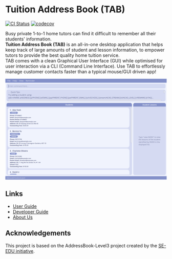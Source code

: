 # Tuition Address Book (TAB)

[![CI Status](https://github.com/AY2122S1-CS2103T-F13-3/tp/workflows/Java%20CI/badge.svg)](https://github.com/AY2122S1-CS2103T-F13-3/tp/actions)
[![codecov](https://codecov.io/gh/AY2122S1-CS2103T-F13-3/tp/branch/master/graph/badge.svg?token=ZHYAC5NIS7)](https://codecov.io/gh/AY2122S1-CS2103T-F13-3/tp)

Busy private 1-to-1 home tutors can find it difficult to remember all their students' information.<br>
**Tuition Address Book (TAB)** is an all-in-one desktop application that helps keep track of large amounts of student and lesson information, to empower tutors to provide the best quality home tuition service.<br>
TAB comes with a clean Graphical User Interface (GUI) while optimised for user interaction via a CLI (Command Line Interface). Use TAB to effortlessly manage customer contacts faster than a typical mouse/GUI driven app!

![Ui](docs/images/start.png)

## Links

- [User Guide](https://ay2122s1-cs2103t-f13-3.github.io/tp/UserGuide.html)
- [Developer Guide](https://ay2122s1-cs2103t-f13-3.github.io/tp/DeveloperGuide.html)
- [About Us](https://ay2122s1-cs2103t-f13-3.github.io/tp/AboutUs.html)

## Acknowledgements

This project is based on the AddressBook-Level3 project created by the [SE-EDU initiative](https://se-education.org).
